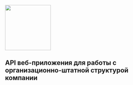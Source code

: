 <img src="https://media2.giphy.com/media/ZEUODEtQiUZWGg6IHR/giphy.gif" width="150">

## API веб-приложения для работы с организационно-штатной структурой компании
